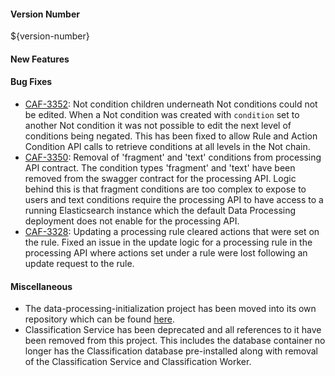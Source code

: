 #### Version Number
${version-number}

#### New Features


#### Bug Fixes
- [CAF-3352](https://jira.autonomy.com/browse/CAF-3352): Not condition children underneath Not conditions could not be edited.
  When a Not condition was created with `condition` set to another Not condition it was not possible to edit the next level of conditions being negated. This has been fixed to allow Rule and Action Condition API calls to retrieve conditions at all levels in the Not chain.
- [CAF-3350](https://jira.autonomy.com/browse/CAF-3350): Removal of 'fragment' and 'text' conditions from processing API contract.
  The condition types 'fragment' and 'text' have been removed from the swagger contract for the processing API. Logic behind this is that fragment conditions are too complex to expose to users and text conditions require the processing API to have access to a running Elasticsearch instance which the default Data Processing deployment does not enable for the processing API.
- [CAF-3328](https://jira.autonomy.com/browse/CAF-3328): Updating a processing rule cleared actions that were set on the rule.
  Fixed an issue in the update logic for a processing rule in the processing API where actions set under a rule were lost following an update request to the rule.

#### Miscellaneous
- The data-processing-initialization project has been moved into its own repository which can be found [here](https://github.com/CAFDataProcessing/data-processing-initialization).
- Classification Service has been deprecated and all references to it have been removed from this project. This includes the database container no longer has the Classification database pre-installed along with removal of the Classification Service and Classification Worker.
